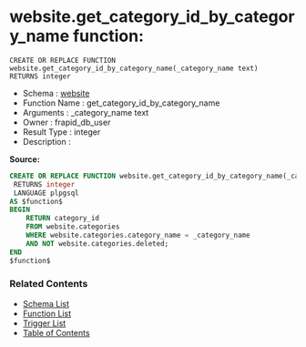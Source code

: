 # website.get_category_id_by_category_name function:

```plpgsql
CREATE OR REPLACE FUNCTION website.get_category_id_by_category_name(_category_name text)
RETURNS integer
```
* Schema : [website](../../schemas/website.md)
* Function Name : get_category_id_by_category_name
* Arguments : _category_name text
* Owner : frapid_db_user
* Result Type : integer
* Description : 


**Source:**
```sql
CREATE OR REPLACE FUNCTION website.get_category_id_by_category_name(_category_name text)
 RETURNS integer
 LANGUAGE plpgsql
AS $function$
BEGIN
    RETURN category_id
    FROM website.categories
    WHERE website.categories.category_name = _category_name
	AND NOT website.categories.deleted;
END
$function$

```

### Related Contents
* [Schema List](../../schemas.md)
* [Function List](../../functions.md)
* [Trigger List](../../triggers.md)
* [Table of Contents](../../README.md)

